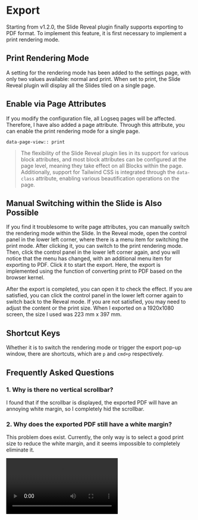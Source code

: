 # Export

Starting from v1.2.0, the Slide Reveal plugin finally supports exporting to PDF format. To implement this feature, it is first necessary to implement a print rendering mode.

## Print Rendering Mode

A setting for the rendering mode has been added to the settings page, with only two values available: normal and print. When set to print, the Slide Reveal plugin will display all the Slides tiled on a single page.

## Enable via Page Attributes

If you modify the configuration file, all Logseq pages will be affected. Therefore, I have also added a page attribute. Through this attribute, you can enable the print rendering mode for a single page.

```
data-page-view:: print
```

> The flexibility of the Slide Reveal plugin lies in its support for various block attributes, and most block attributes can be configured at the page level, meaning they take effect on all Blocks within the page. Additionally, support for Tailwind CSS is integrated through the `data-class` attribute, enabling various beautification operations on the page.

## Manual Switching within the Slide is Also Possible

If you find it troublesome to write page attributes, you can manually switch the rendering mode within the Slide. In the Reveal mode, open the control panel in the lower left corner, where there is a menu item for switching the print mode. After clicking it, you can switch to the print rendering mode. Then, click the control panel in the lower left corner again, and you will notice that the menu has changed, with an additional menu item for exporting to PDF. Click it to start the export. Here, the export is implemented using the function of converting print to PDF based on the browser kernel.

After the export is completed, you can open it to check the effect. If you are satisfied, you can click the control panel in the lower left corner again to switch back to the Reveal mode. If you are not satisfied, you may need to adjust the content or the print size. When I exported on a 1920x1080 screen, the size I used was 223 mm x 397 mm.

## Shortcut Keys

Whether it is to switch the rendering mode or trigger the export pop-up window, there are shortcuts, which are `p` and `cmd+p` respectively.

## Frequently Asked Questions

### 1. Why is there no vertical scrollbar?

I found that if the scrollbar is displayed, the exported PDF will have an annoying white margin, so I completely hid the scrollbar.

### 2. Why does the exported PDF still have a white margin?

This problem does exist. Currently, the only way is to select a good print size to reduce the white margin, and it seems impossible to completely eliminate it.

<video controls="controls" src="/assets/screencast/export.mp4" />

